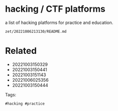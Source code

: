 # hacking / CTF platforms

a list of hacking platforms for practice and education.

` zet/20221006213130/README.md `

# Related

- 20221003150329
- 20221003150441
- 20221003151143
- 20221006025356
- 20221003150444

Tags:

    #hacking #practice 
